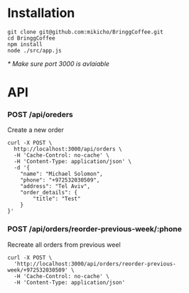 # Installation

```
git clone git@github.com:mikicho/BringgCoffee.git
cd BringgCoffee
npm install
node ./src/app.js
``` 
_* Make sure port 3000 is avlaiable_

# API
### **POST /api/oreders**
Create a new order
```
curl -X POST \
  http://localhost:3000/api/orders \
  -H 'Cache-Control: no-cache' \
  -H 'Content-Type: application/json' \
  -d '{
    "name": "Michael Solomon",
    "phone": "+972532030509",
    "address": "Tel Aviv",
    "order_details": {
        "title": "Test"
    }
}'
```

### **POST /api/orders/reorder-previous-week/:phone**
Recreate all orders from previous weel
```
curl -X POST \
  'http://localhost:3000/api/orders/reorder-previous-week/+972532030509' \
  -H 'Cache-Control: no-cache' \
  -H 'Content-Type: application/json'
```